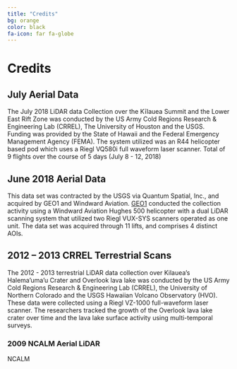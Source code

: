 ```yaml
---
title: "Credits"
bg: orange
color: black
fa-icon: far fa-globe
---
```



# Credits

## July Aerial Data

The July 2018 LiDAR data Collection over the Kīlauea Summit and the Lower East
Rift Zone was conducted by the US Army Cold Regions Research & Engineering Lab
(CRREL), The University of Houston and the USGS. Funding was provided by the
State of Hawaii and the Federal Emergency Management Agency (FEMA). The system
utilized was an R44 helicopter based pod which uses a Riegl VQ580i full
waveform laser scanner. Total of 9 flights over the course of 5 days (July 8 -
12, 2018)

## June 2018 Aerial Data

This data set was contracted by the USGS via Quantum Spatial, Inc., and
acquired by GEO1 and Windward Aviation.  [GEO1](https://www.geo1.com/) conducted the collection activity
using a Windward Aviation Hughes 500 helicopter with a dual LiDAR scanning
system that utilized two Riegl VUX-SYS scanners operated as one unit. The data
set was acquired through 11 lifts, and comprises 4 distinct AOIs.

## 2012 – 2013 CRREL Terrestrial Scans

The 2012 - 2013 terrestrial LiDAR data collection over Kilauea’s Halema’uma’u
Crater and Overlook lava lake was conducted by the US Army Cold Regions
Research & Engineering Lab (CRREL), the University of Northern Colorado and the
USGS Hawaiian Volcano Observatory (HVO). These data were collected using a
Riegl VZ-1000 full-waveform laser scanner. The researchers tracked the growth
of the Overlook lava lake crater over time and the lava lake surface activity
using multi-temporal surveys.


### 2009 NCALM Aerial LiDAR

NCALM
